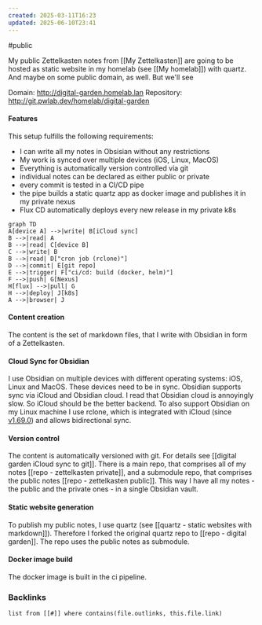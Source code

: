 ```yaml
---
created: 2025-03-11T16:23
updated: 2025-06-10T23:41
---
```

#public

My public Zettelkasten notes from [[My Zettelkasten]] are going to be hosted as static website in my homelab (see [[My homelab]]) with quartz. And maybe on some public domain, as well. But we'll see

Domain: http://digital-garden.homelab.lan
Repository: http://git.pwlab.dev/homelab/digital-garden

#### Features
This setup fulfills the following requirements:
- I can write all my notes in Obsisian without any restrictions
- My work is synced over multiple devices (iOS, Linux, MacOS)
- Everything is automatically version controlled via git
- individual notes can be declared as either public or private
- every commit is tested in a CI/CD pipe
- the pipe builds a static quartz app as docker image and publishes it in my private nexus
- Flux CD automatically deploys every new release in my private k8s


```mermaid
graph TD
A[device A] -->|write| B[iCloud sync]
B -->|read| A
B -->|read| C[device B]
C -->|write| B
B -->|read| D["cron job (rclone)"]
D -->|commit| E[git repo]
E -->|trigger| F["ci/cd: build (docker, helm)"]
F -->|push| G[Nexus]
H[flux] -->|pull| G
H -->|deploy| J[k8s]
A -->|browser| J
```


#### Content creation
The content is the set of markdown files, that I write with Obsidian in form of a Zettelkasten. 
#### Cloud Sync for Obsidian
I use Obsidian on multiple devices with different operating systems: iOS, Linux and MacOS. These devices need to be in sync. Obsidian supports sync via iCloud and Obsidian cloud. I read that Obsidian cloud is annoyingly slow. So iCloud should be the better backend. 
To also support Obsidian on my Linux machine I use rclone, which is integrated with iCloud (since [v1.69.0](https://rclone.org/changelog/#v1-69-0-2025-01-12)) and allows bidirectional sync. 

#### Version control
The content is automatically versioned with git. For details see [[digital garden iCloud sync to git]]. There is a main repo, that comprises all of my notes [[repo - zettelkasten private]], and a submodule repo, that comprises the public notes [[repo - zettelkasten public]]. This way I have all my notes - the public and the private ones - in a single Obsidian vault. 

#### Static website generation
To publish my public notes, I use quartz (see [[quartz - static websites with markdown]]). Therefore I forked the original quartz repo to [[repo - digital garden]]. The repo uses the public notes as submodule.

#### Docker image build
The docker image is built in the ci pipeline. 


### Backlinks
```dataview 
list from [[#]] where contains(file.outlinks, this.file.link)
```

